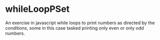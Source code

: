 # whileLoopPSet
An exercise in javascript while loops to print numbers as directed by the conditions, some in this case tasked printing only even or only odd numbers.
